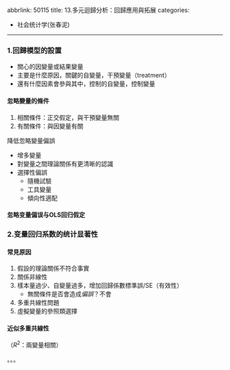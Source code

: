 abbrlink: 50115
title: 13.多元迴歸分析：回歸應用與拓展
categories:
  - 社会统计学(张春泥)
---
### 1.回歸模型的設置

- 關心的因變量或結果變量
- 主要是什麼原因，關鍵的自變量，干預變量（treatment）
- 還有什麼因素會參與其中，控制的自變量，控制變量

#### 忽略變量的條件

1. 相關條件：正交假定，與干預變量無關
2. 有關條件：與因變量有關

降低忽略變量偏誤

- 增多變量
- 對變量之間理論關係有更清晰的認識
- 選擇性偏誤
	- 隨機試驗
	- 工具變量
	- 傾向性適配

#### 忽略变量偏误与OLS回归假定

### 2.变量回归系数的统计显著性

#### 常見原因

1. 假設的理論關係不符合事實
2. 關係非線性
3. 樣本量過少、自變量過多，增加回歸係數標準誤/SE（有效性）
	- 無關條件是否會造成*偏誤*？不會
4. 多重共線性問題
5. 虛擬變量的參照類選擇

#### 近似多重共線性

（$R^2$：兩變量相關）

。。。